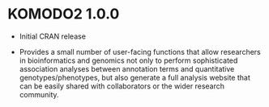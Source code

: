 # KOMODO2 1.0.0

- Initial CRAN release

- Provides a small number of user-facing functions that allow researchers in bioinformatics and genomics not only to perform sophisticated association analyses between annotation terms and quantitative genotypes/phenotypes, but also generate a full analysis website that can be easily shared with collaborators or the wider research community.
